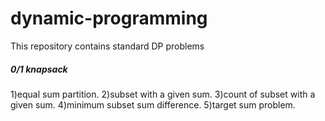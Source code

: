 # dynamic-programming
This repository contains standard DP problems
<h5>0/1 knapsack</h5>
1)equal sum partition.
2)subset with a given sum.
3)count of subset with a given sum.
4)minimum subset sum difference.
5)target sum problem.
